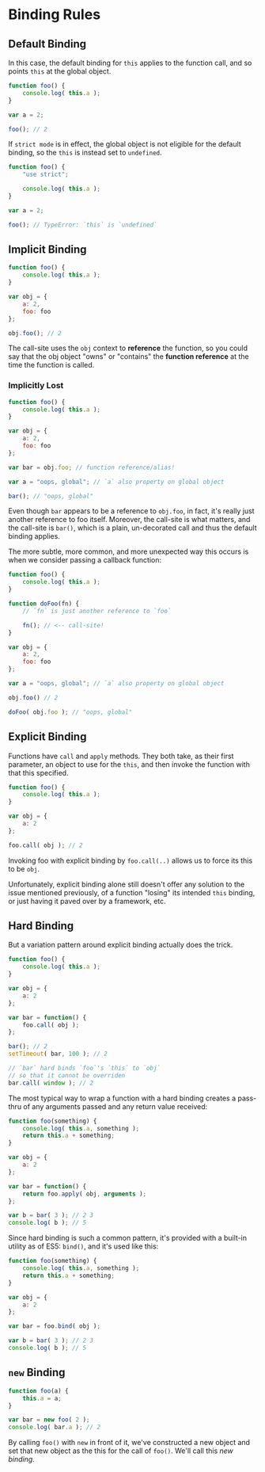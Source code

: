 # Binding Rules

## Default Binding

In this case, the default binding for `this` applies to the function call, and so points `this` at the global object.

```javascript
function foo() {
    console.log( this.a );
}

var a = 2;

foo(); // 2
```

If `strict mode` is in effect, the global object is not eligible for the default binding, so the `this` is instead set to `undefined`.

```javascript
function foo() {
    "use strict";

    console.log( this.a );
}

var a = 2;

foo(); // TypeError: `this` is `undefined`
```

## Implicit Binding

```javascript
function foo() {
    console.log( this.a );
}

var obj = {
    a: 2,
    foo: foo
};

obj.foo(); // 2
```

The call-site uses the `obj` context to **reference** the function, so you could say that the obj object "owns" or "contains" the **function reference** at the time the function is called.

### Implicitly Lost

```javascript
function foo() {
    console.log( this.a );
}

var obj = {
    a: 2,
    foo: foo
};

var bar = obj.foo; // function reference/alias!

var a = "oops, global"; // `a` also property on global object

bar(); // "oops, global"
```

Even though `bar` appears to be a reference to `obj.foo`, in fact, it's really just another reference to foo itself. Moreover, the call-site is what matters, and the call-site is `bar()`, which is a plain, un-decorated call and thus the default binding applies.

The more subtle, more common, and more unexpected way this occurs is when we consider passing a callback function:

```javascript
function foo() {
    console.log( this.a );
}

function doFoo(fn) {
    // `fn` is just another reference to `foo`

    fn(); // <-- call-site!
}

var obj = {
    a: 2,
    foo: foo
};

var a = "oops, global"; // `a` also property on global object

obj.foo() // 2

doFoo( obj.foo ); // "oops, global"
```

## Explicit Binding

Functions have `call` and `apply` methods. They both take, as their first parameter, an object to use for the `this`, and then invoke the function with that this specified.

```javascript
function foo() {
    console.log( this.a );
}

var obj = {
    a: 2
};

foo.call( obj ); // 2
```

Invoking foo with explicit binding by `foo.call(..)` allows us to force its this to be `obj`.

Unfortunately, explicit binding alone still doesn't offer any solution to the issue mentioned previously, of a function "losing" its intended `this` binding, or just having it paved over by a framework, etc.

## Hard Binding

But a variation pattern around explicit binding actually does the trick.

```javascript
function foo() {
    console.log( this.a );
}

var obj = {
    a: 2
};

var bar = function() {
    foo.call( obj );
};

bar(); // 2
setTimeout( bar, 100 ); // 2

// `bar` hard binds `foo`'s `this` to `obj`
// so that it cannot be overriden
bar.call( window ); // 2
```

The most typical way to wrap a function with a hard binding creates a pass-thru of any arguments passed and any return value received:

```javascript
function foo(something) {
    console.log( this.a, something );
    return this.a + something;
}

var obj = {
    a: 2
};

var bar = function() {
    return foo.apply( obj, arguments );
};

var b = bar( 3 ); // 2 3
console.log( b ); // 5
```

Since hard binding is such a common pattern, it's provided with a built-in utility as of ES5: `bind()`, and it's used like this:

```javascript
function foo(something) {
    console.log( this.a, something );
    return this.a + something;
}

var obj = {
    a: 2
};

var bar = foo.bind( obj );

var b = bar( 3 ); // 2 3
console.log( b ); // 5
```

## `new` Binding

```javascript
function foo(a) {
    this.a = a;
}

var bar = new foo( 2 );
console.log( bar.a ); // 2
```

By calling `foo()` with `new` in front of it, we've constructed a new object and set that new object as the this for the call of `foo()`.  We'll call this *new binding*.
